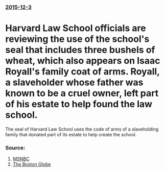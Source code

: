 ### [2015-12-3](/news/2015/12/3/index.md)

# Harvard Law School officials are reviewing the use of the school's seal that includes three bushels of wheat, which also appears on Isaac Royall's family coat of arms. Royall, a slaveholder whose father was known to be a cruel owner, left part of his estate to help found the law school. 

The seal of Harvard Law School uses the code of arms of a slaveholding family that donated part of its estate to help create the school.


### Source:

1. [MSNBC](http://www.msnbc.com/msnbc/harvard-law-school-reviews-use-crest-symbol-slavery)
2. [The Boston Globe](https://www.bostonglobe.com/metro/2015/12/01/harvard-law-school-forms-committee-examine-use-crest-tied-slave-ownership/1JR7OwiLIsPc3BxRUiH6yH/story.html?nl=morning-briefing&em_pos=large&emc=edit_nn_20151202)
